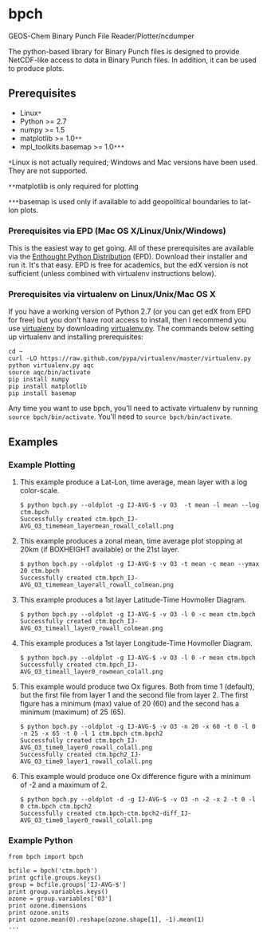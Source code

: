 bpch
====

GEOS-Chem Binary Punch File Reader/Plotter/ncdumper

The python-based library for Binary Punch files is designed to provide NetCDF-like access to data in Binary Punch files. In addition, it can be used to produce plots.

Prerequisites
-------------

 * Linux`*`
 * Python >= 2.7
 * numpy >= 1.5
 * matplotlib >= 1.0`**`
 * mpl_toolkits.basemap >= 1.0`***`

`*`Linux is not actually required; Windows and Mac versions have been used. They are not supported.

`**`matplotlib is only required for plotting

`***`basemap is used only if available to add geopolitical boundaries to lat-lon plots.

### Prerequisites via EPD (Mac OS X/Linux/Unix/Windows)

This is the easiest way to get going. All of these prerequisites are available via the <a href=http://www.enthought.com/products/epd.php>Enthought Python Distribution</a> (EPD). Download their installer and run it. It's that easy. EPD is free for academics, but the edX version is not sufficient (unless combined with virtualenv instructions below). 


### Prerequisites via virtualenv on Linux/Unix/Mac OS X

If you have a working version of Python 2.7 (or you can get edX from EPD for free) but you don't have root access to install, then I recommend you use <a href=https://pypi.python.org/pypi/virtualenv>virtualenv</a> by downloading <a href=https://raw.github.com/pypa/virtualenv/master/virtualenv.py>virtualenv.py</a>. The commands below setting up virtualenv and installing prerequisites:

```
cd ~
curl -LO https://raw.github.com/pypa/virtualenv/master/virtualenv.py
python virtualenv.py aqc
source aqc/bin/activate
pip install numpy
pip install matplotlib
pip install basemap
```

Any time you want to use bpch, you'll need to activate virtualenv by running `source bpch/bin/activate`. You'll need to `source bpch/bin/activate`.

Examples
--------

### Example Plotting

1. This example produce a Lat-Lon, time average, mean layer with a log color-scale.

    ```
    $ python bpch.py --oldplot -g IJ-AVG-$ -v O3  -t mean -l mean --log ctm.bpch
    Successfully created ctm.bpch_IJ-AVG_O3_timemean_layermean_rowall_colall.png
    ```

2. This example produces a zonal mean, time average plot stopping at 20km (if BOXHEIGHT available) or the 21st layer.

    ```
    $ python bpch.py --oldplot -g IJ-AVG-$ -v O3 -t mean -c mean --ymax 20 ctm.bpch
    Successfully created ctm.bpch_IJ-AVG_O3_timemean_layerall_rowall_colmean.png
    ```

3. This example produces a 1st layer Latitude-Time Hovmoller Diagram. 

    ```
    $ python bpch.py --oldplot -g IJ-AVG-$ -v O3 -l 0 -c mean ctm.bpch
    Successfully created ctm.bpch_IJ-AVG_O3_timeall_layer0_rowall_colmean.png
    ```

4. This example produces a 1st layer Longitude-Time Hovmoller Diagram. 

    ```
    $ python bpch.py --oldplot -g IJ-AVG-$ -v O3 -l 0 -r mean ctm.bpch
    Successfully created ctm.bpch_IJ-AVG_O3_timeall_layer0_rowmean_colall.png
    ```

5. This example would produce two Ox figures. Both from time 1 (default), but the first file from layer 1 and the second file from layer 2. The first figure has a minimum (max) value of 20 (60) and the second has a minimum (maximum) of 25 (65).

    ```
    $ python bpch.py --oldplot -g IJ-AVG-$ -v O3 -n 20 -x 60 -t 0 -l 0 -n 25 -x 65 -t 0 -l 1 ctm.bpch ctm.bpch2
    Successfully created ctm.bpch_IJ-AVG_O3_time0_layer0_rowall_colall.png
    Successfully created ctm.bpch2_IJ-AVG_O3_time0_layer1_rowall_colall.png
    ```
    
6. This example would produce one Ox difference figure with a minimum of -2 and a maximum of 2.
    
    ```
    $ python bpch.py --oldplot -d -g IJ-AVG-$ -v O3 -n -2 -x 2 -t 0 -l 0 ctm.bpch ctm.bpch2
    Successfully created ctm.bpch-ctm.bpch2-diff_IJ-AVG_O3_time0_layer0_rowall_colall.png
    ```

### Example Python
```
from bpch import bpch

bcfile = bpch('ctm.bpch')
print gcfile.groups.keys()
group = bcfile.groups['IJ-AVG-$']
print group.variables.keys()
ozone = group.variables['O3']
print ozone.dimensions
print ozone.units
print ozone.mean(0).reshape(ozone.shape[1], -1).mean(1)
...

```